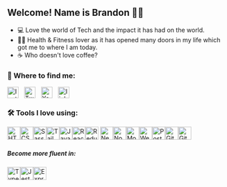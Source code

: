 ## Welcome! Name is Brandon 🙋‍♂️

- 💻 Love the world of Tech and the impact it has had on the world.
- 💪🏼 Health & Fitness lover as it has opened many doors in my life which got me to where I am today.
- ☕️ Who doesn't love coffee?

### 📍 Where to find me:

[<img align="left " alt="linkedin" width="26px" src="https://cdn.jsdelivr.net/npm/simple-icons@6.12.0/icons/linkedin.svg" style="padding-right:10px;" />][linkedin]
[<img align="left" alt="Instagram" width="26px" src="https://cdn.jsdelivr.net/npm/simple-icons@6.8.0/icons/instagram.svg" style="padding-right:10px;" />][instagram]
[<img align="left" alt="Twitter" width="26px" src="https://cdn.jsdelivr.net/npm/simple-icons@6.12.0/icons/twitter.svg" style="padding-right:10px;" />][twitter]
[<img align="left" alt="Youtube" width="26px" src="https://cdn.jsdelivr.net/npm/simple-icons@6.12.0/icons/youtube.svg" style="padding-right:10px;" />][youtube]

### 🛠 Tools I love using:

[<img alt="HTML5" width="30px" src="https://cdn.jsdelivr.net/gh/devicons/devicon/icons/html5/html5-original.svg" />](https://www.w3schools.com/html/)[<img alt="CSS3" width="30px" src="https://cdn.jsdelivr.net/gh/devicons/devicon/icons/css3/css3-original.svg" />](https://www.w3schools.com/css/default.asp)[<img alt="Sass" width="30px" src="https://cdn.jsdelivr.net/gh/devicons/devicon/icons/sass/sass-original.svg" />](https://www.w3schools.com/sass/sass_variables.php)[<img alt="Tailwind" width="30px" src="https://cdn.icon-icons.com/icons2/2107/PNG/512/file_type_tailwind_icon_130128.png" />](https://tailwindcss.com)[<img alt="JavaScript" width="30px" src="https://cdn.jsdelivr.net/gh/devicons/devicon/icons/javascript/javascript-original.svg"  />](https://www.w3schools.com/js/default.asp)[<img alt="React" width="30px" src="https://cdn.jsdelivr.net/gh/devicons/devicon/icons/react/react-original.svg" />](https://reactjs.org)[<img alt="Redux" width="30px" src="https://cdn.jsdelivr.net/gh/devicons/devicon/icons/redux/redux-original.svg"  />](https://redux.js.org) [<img alt="NextJS" width="30px" src="https://cdn.jsdelivr.net/gh/devicons/devicon/icons/nextjs/nextjs-original.svg" />](https://nextjs.org)[<img alt="NodeJs" width="30px" src="https://cdn.jsdelivr.net/gh/devicons/devicon/icons/nodejs/nodejs-original.svg" />](https://nodejs.org/en/)[<img alt="MongoDB" width="30px" src="https://cdn.jsdelivr.net/gh/devicons/devicon/icons/mongodb/mongodb-original.svg" />](https://www.mongodb.com/)[<img alt="Webpack" width="30px" src="https://cdn.jsdelivr.net/gh/devicons/devicon/icons/webpack/webpack-original.svg" />](https://webpack.js.org/)[<img alt="PostCSS" width="30px" src="https://avatars.githubusercontent.com/u/8296347?v=4" />](https://postcss.org/)[<img alt="Git" width="30px" src="https://cdn.jsdelivr.net/gh/devicons/devicon/icons/git/git-original.svg"  />](https://git-scm.com)[<img alt="GitHub" width="30px" src="https://user-images.githubusercontent.com/3369400/139447912-e0f43f33-6d9f-45f8-be46-2df5bbc91289.png"  />](https://github.com)

##### Become more fluent in:

[<img alt="TypeScript" width="30px" src="https://cdn.jsdelivr.net/gh/devicons/devicon/icons/typescript/typescript-original.svg" />](https://www.typescriptlang.org)[<img alt="Jest" width="30px" src="https://cdn.jsdelivr.net/gh/devicons/devicon/icons/jest/jest-plain.svg" />](https://jestjs.io)[<img alt="Express" width="30px" src="https://cdn.jsdelivr.net/gh/devicons/devicon/icons/express/express-original.svg" />](https://expressjs.com)

[instagram]: https://instagram.com/BrandonGormley
[twitter]: https://twitter.com/brandongormley
[youtube]: https://www.youtube.com/channel/UCOtIOhA9Y0a36ah9UUZ6RCw
[linkedin]: https://www.linkedin.com/in/brandontgormley/
